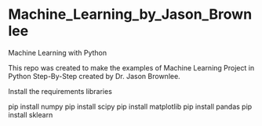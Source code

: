 # Machine_Learning_by_Jason_Brownlee
Machine Learning with Python

This repo was created to make the examples of Machine Learning Project in Python Step-By-Step created by Dr. Jason Brownlee.

Install the requirements libraries

pip install numpy
pip install scipy
pip install matplotlib
pip install pandas
pip install sklearn
